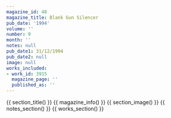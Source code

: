 ```yaml
---
magazine_id: 48
magazine_title: Blank Gun Silencer
pub_date: '1994'
volume: ''
number: 9
month: ''
notes: null
pub_date1: 31/12/1994
pub_date2: null
image: null
works_included:
- work_id: 3915
  magazine_page: ''
  published_as: ''
---
```


{{ section_title() }}
{{ magazine_info() }}
{{ section_image() }}
{{ notes_section() }}
{{ works_section() }}
